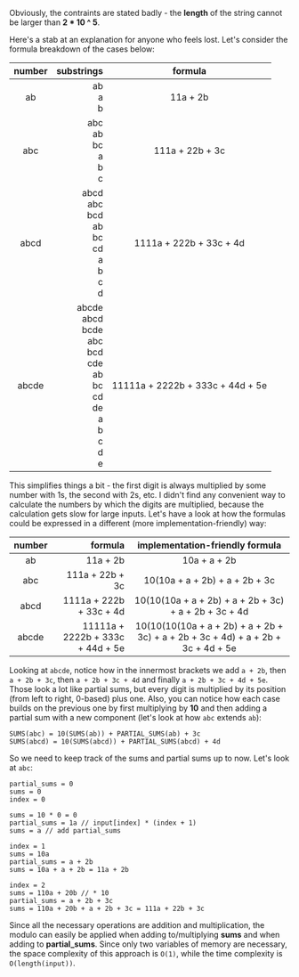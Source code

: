 Obviously, the contraints are stated badly - the **length** of the string cannot be larger than **2 * 10 ^ 5**.

Here's a stab at an explanation for anyone who feels lost. Let's consider the formula breakdown of the cases below:

| number | substrings                                                                                   | formula                          |
|:------:|---------------------------------------------------------------------------------------------:|:--------------------------------:|
| ab     | ab<br>a<br>b                                                                                 | 11a + 2b                         |
| abc    | abc<br>ab<br>bc<br>a<br>b<br>c                                                               | 111a + 22b + 3c                  |
| abcd   | abcd<br>abc<br>bcd<br>ab<br>bc<br>cd<br>a<br>b<br>c<br>d                                     | 1111a + 222b + 33c + 4d          |
| abcde   | abcde<br>abcd<br>bcde<br>abc<br>bcd<br>cde<br>ab<br>bc<br>cd<br>de<br>a<br>b<br>c<br>d<br>e | 11111a + 2222b + 333c + 44d + 5e |

This simplifies things a bit - the first digit is always multiplied by some number with 1s, the second with 2s, etc. I didn't find any convenient way to calculate the numbers by which the digits are multiplied, because the calculation gets slow for large inputs. Let's have a look at how the formulas could be expressed in a different (more implementation-friendly) way:

| number | formula                          | implementation-friendly formula                                                   |
|:------:|---------------------------------:|:---------------------------------------------------------------------------------:|
| ab     | 11a + 2b                         | 10a + a + 2b                                                                      |
| abc    | 111a + 22b + 3c                  | 10(10a + a + 2b) + a + 2b + 3c                                                    |
| abcd   | 1111a + 222b + 33c + 4d          | 10(10(10a + a + 2b) + a + 2b + 3c) + a + 2b + 3c + 4d                             |
| abcde  | 11111a + 2222b + 333c + 44d + 5e | 10(10(10(10a + a + 2b) + a + 2b + 3c) + a + 2b + 3c + 4d) + a + 2b + 3c + 4d + 5e |

Looking at `abcde`, notice how in the innermost brackets we add `a + 2b`, then `a + 2b + 3c`, then `a + 2b + 3c + 4d` and finally `a + 2b + 3c + 4d + 5e`. Those look a lot like partial sums, but every digit is multiplied by its position (from left to right, 0-based) plus one. Also, you can notice how each case builds on the previous one by first multiplying by **10** and then adding a partial sum with a new component (let's look at how `abc` extends `ab`):

```
SUMS(abc) = 10(SUMS(ab)) + PARTIAL_SUMS(ab) + 3c
SUMS(abcd) = 10(SUMS(abcd)) + PARTIAL_SUMS(abcd) + 4d
```

So we need to keep track of the sums and partial sums up to now. Let's look at `abc`:

```
partial_sums = 0
sums = 0
index = 0

sums = 10 * 0 = 0
partial_sums = 1a // input[index] * (index + 1)
sums = a // add partial_sums

index = 1
sums = 10a
partial_sums = a + 2b
sums = 10a + a + 2b = 11a + 2b

index = 2
sums = 110a + 20b // * 10
partial_sums = a + 2b + 3c
sums = 110a + 20b + a + 2b + 3c = 111a + 22b + 3c
```

Since all the necessary operations are addition and multiplication, the modulo can easily be applied when adding to/multiplying **sums** and when adding to **partial_sums**. Since only two variables of memory are necessary, the space complexity of this approach is `O(1)`, while the time complexity is `O(length(input))`.

